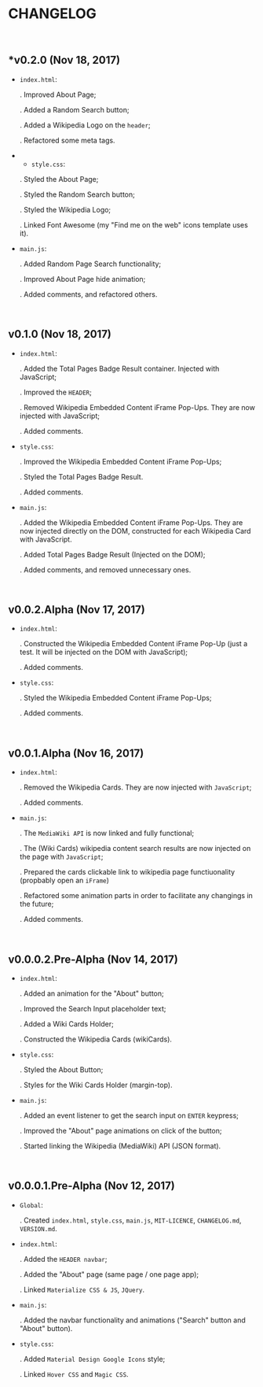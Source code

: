 # CHANGELOG

&nbsp;

## *v0.2.0 (Nov 18, 2017)

- ```index.html```:

  . Improved About Page;

  . Added a Random Search button;

  . Added a Wikipedia Logo on the ```header```;

  . Refactored some meta tags.
- - ```style.css```:

  . Styled the About Page;

  . Styled the Random Search button;

  . Styled the Wikipedia Logo;

  . Linked Font Awesome (my "Find me on the web" icons template uses it).
- ```main.js```:

  . Added Random Page Search functionality;

  . Improved About Page hide animation;

  . Added comments, and refactored others.

&nbsp;

## v0.1.0 (Nov 18, 2017)

- ```index.html```:

  . Added the Total Pages Badge Result container. Injected with JavaScript;

  . Improved the ```HEADER```;

  . Removed Wikipedia Embedded Content iFrame Pop-Ups. They are now injected with JavaScript;

  . Added comments.
- ```style.css```:

  . Improved the Wikipedia Embedded Content iFrame Pop-Ups;

  . Styled the Total Pages Badge Result.

  . Added comments.
- ```main.js```:

  . Added the Wikipedia Embedded Content iFrame Pop-Ups. They are now injected directly on the DOM, constructed for each Wikipedia Card with JavaScript.

  . Added Total Pages Badge Result (Injected on the DOM);

  . Added comments, and removed unnecessary ones.

&nbsp;

## v0.0.2.Alpha (Nov 17, 2017)

- ```index.html```:

  . Constructed the Wikipedia Embedded Content iFrame Pop-Up (just a test. It will be injected on the DOM with JavaScript);

  . Added comments.
- ```style.css```:

  . Styled the Wikipedia Embedded Content iFrame Pop-Ups;

  . Added comments.

&nbsp;

## v0.0.1.Alpha (Nov 16, 2017)

- ```index.html```:

  . Removed the Wikipedia Cards. They are now injected with ```JavaScript```;

  . Added comments.

- ```main.js```:

  . The ```MediaWiki API``` is now linked and fully functional;

  . The (Wiki Cards) wikipedia content search results are now injected on the page with ```JavaScript```;

  . Prepared the cards clickable link to wikipedia page functiuonality (propbably open an ```iFrame```)

  . Refactored some animation parts in order to facilitate any changings in the future;

  . Added comments.

&nbsp;

## v0.0.0.2.Pre-Alpha (Nov 14, 2017)

- ```index.html```:

  . Added an animation for the "About" button;

  . Improved the Search Input placeholder text;

  . Added a Wiki Cards Holder;

  . Constructed the Wikipedia Cards (wikiCards).
- ```style.css```:

  . Styled the About Button;

  . Styles for the Wiki Cards Holder (margin-top).

- ```main.js```:

  . Added an event listener to get the search input on ```ENTER``` keypress;

  . Improved the "About" page animations on click of the button;

  . Started linking the Wikipedia (MediaWiki) API (JSON format).

&nbsp;

## v0.0.0.1.Pre-Alpha (Nov 12, 2017)

- ```Global```:

  . Created ```index.html```, ```style.css```, ```main.js```, ```MIT-LICENCE```, ```CHANGELOG.md```, ```VERSION.md```.
- ```index.html```:

  . Added the ```HEADER navbar```;

  . Added the "About" page (same page / one page app);

  . Linked ```Materialize CSS & JS```, ```JQuery```.
- ```main.js```:

  . Added the navbar functionality and animations ("Search" button and "About" button).
- ```style.css```:

  . Added ```Material Design Google Icons``` style;

  . Linked ```Hover CSS``` and ```Magic CSS```.
